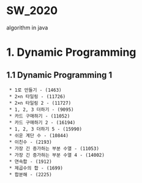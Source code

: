 # SW_2020
algorithm in java

# 1. Dynamic Programming
## 1.1 Dynamic Programming 1
     * 1로 만들기 - (1463)
     * 2×n 타일링 - (11726)
     * 2×n 타일링 2 - (11727)
     * 1, 2, 3 더하기 - (9095)
     * 카드 구매하기 - (11052)
     * 카드 구매하기 2 - (16194)
     * 1, 2, 3 더하기 5 - (15990)
     * 쉬운 계단 수 - (10844)
     * 이친수 - (2193)
     * 가장 긴 증가하는 부분 수열 - (11053)
     * 가장 긴 증가하는 부분 수열 4 - (14002)
     * 연속합 - (1912)
     * 제곱수의 합 - (1699)
     * 합분해 - (2225)
